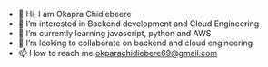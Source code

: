 - 👋 Hi, I am Okapra Chidiebeere 
- 👀 I’m interested in Backend development and Cloud Engineering
- 🌱 I’m currently learning javascript, python and AWS 
- 💞️ I’m looking to collaborate on backend and cloud engineering
- 📫 How to reach me okparachidiebere69@gmail.com

<!---
Ozoemenam-dev/Ozoemenam-dev is a ✨ special ✨ repository because its `README.md` (this file) appears on your GitHub profile.
You can click the Preview link to take a look at your changes.
--->
